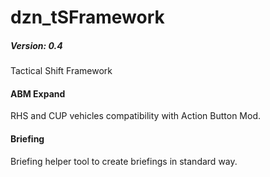 # dzn_tSFramework
##### Version: 0.4
Tactical Shift Framework

#### ABM Expand
RHS and CUP vehicles compatibility with Action Button Mod.

#### Briefing
Briefing helper tool to create briefings in standard way.


